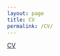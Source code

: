 ```yaml
---
layout: page
title: CV
permalink: /CV/
---
```


[CV](https://github.com/kate-eisen/CV/blob/main/Eisen_CV.pdf)